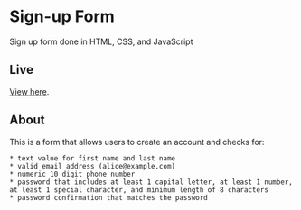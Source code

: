 # Sign-up Form
Sign up form done in HTML, CSS, and JavaScript

## Live
[View here](https://stochasticats.github.io/signup-form/).

## About
This is a form that allows users to create an account and checks for:

    * text value for first name and last name
    * valid email address (alice@example.com)
    * numeric 10 digit phone number
    * password that includes at least 1 capital letter, at least 1 number, at least 1 special character, and minimum length of 8 characters
    * password confirmation that matches the password